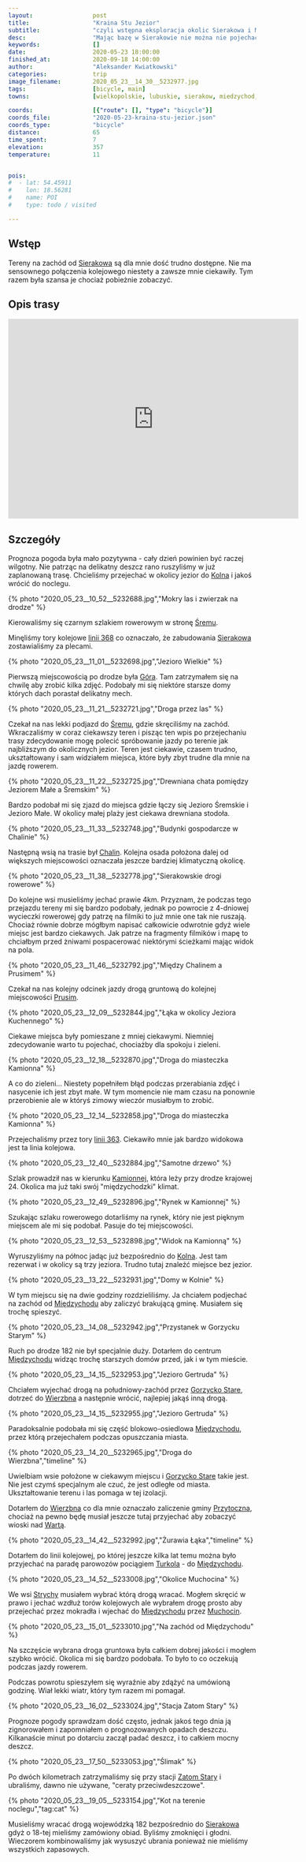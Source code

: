 ```yaml
---
layout:                 post
title:                  "Kraina Stu Jezior"
subtitle:               "czyli wstępna eksploracja okolic Sierakowa i Międzychodu"
desc:                   "Mając bazę w Sierakowie nie można nie pojechać na wschód aby odkrywać ogrom lokalnych zakamarków. Tego dnia poznaliśmy istotę tego regionu."
keywords:               []
date:                   2020-05-23 18:00:00
finished_at:            2020-09-18 14:00:00
author:                 "Aleksander Kwiatkowski"
categories:             trip
image_filename:         2020_05_23__14_30__5232977.jpg
tags:                   [bicycle, main]
towns:                  [wielkopolskie, lubuskie, sierakow, miedzychod, przytoczna]

coords:                 [{"route": [], "type": "bicycle"}]
coords_file:            "2020-05-23-kraina-stu-jezior.json"
coords_type:            "bicycle"
distance:               65
time_spent:             7
elevation:              357
temperature:            11


pois:
#  - lat: 54.45911
#    lon: 18.56281
#    name: POI
#    type: todo / visited

---
```


[wiki-linia-363]: https://pl.wikipedia.org/wiki/Linia_kolejowa_nr_363
[wiki-linia-368]: https://pl.wikipedia.org/wiki/Linia_kolejowa_nr_368
[wiki-kolno]: https://pl.wikipedia.org/wiki/Kolno_(powiat_mi%C4%99dzychodzki)
[wiki-srem-sierakow]: https://pl.wikipedia.org/wiki/%C5%9Arem_(Przemy%C5%9Bl)
[wiki-sierakow]: https://pl.wikipedia.org/wiki/Sierak%C3%B3w
[wiki-gora-sierakow]: https://pl.wikipedia.org/wiki/G%C3%B3ra_(wie%C5%9B_w_powiecie_mi%C4%99dzychodzkim)
[wiki-chalin]: https://pl.wikipedia.org/wiki/Chalin_(wojew%C3%B3dztwo_wielkopolskie)
[wiki-prusim]: https://pl.wikipedia.org/wiki/Prusim_(wojew%C3%B3dztwo_wielkopolskie)
[wiki-kamionna]: https://pl.wikipedia.org/wiki/Kamionna_(wojew%C3%B3dztwo_wielkopolskie)
[wiki-miedzychod]: https://pl.wikipedia.org/wiki/Mi%C4%99dzych%C3%B3d
[wiki-gorzycko-stare]: https://pl.wikipedia.org/wiki/Gorzycko_Stare
[wiki-wierzbno]: https://pl.wikipedia.org/wiki/Wierzbno_(wojew%C3%B3dztwo_lubuskie)
[wiki-przytoczna-gmina]: https://pl.wikipedia.org/wiki/Przytoczna_(gmina)
[wiki-warta]: https://pl.wikipedia.org/wiki/Warta
[wiki-strychy]: https://pl.wikipedia.org/wiki/Strychy
[wiki-muchocin]: https://pl.wikipedia.org/wiki/Muchocin
[wiki-zatom-stary]: https://pl.wikipedia.org/wiki/Zatom_Stary

[turkol]: http://www.turkol.pl/


## Wstęp

Tereny na zachód od [Sierakowa][wiki-sierakow] są dla mnie dość trudno dostępne.
Nie ma sensownego połączenia kolejowego niestety a zawsze mnie ciekawiły.
Tym razem była szansa je chociaż pobieżnie zobaczyć.

## Opis trasy

<iframe height='405' width='590' frameborder='0' allowtransparency='true' scrolling='no' src='https://www.strava.com/activities/3505359602/embed/96611eade2df8b683f9b92b70538a645d168a595'></iframe>

## Szczegóły

Prognoza pogoda była mało pozytywna - cały dzień powinien być raczej wilgotny. Nie
patrząc na delikatny deszcz rano ruszyliśmy w już zaplanowaną
trasę. Chcieliśmy przejechać w okolicy jezior do [Kolna][wiki-kolno]
i jakoś wrócić do noclegu.

{% photo "2020_05_23__10_52__5232688.jpg","Mokry las i zwierzak na drodze" %}

Kierowaliśmy się czarnym szlakiem rowerowym w stronę [Śremu][wiki-srem-sierakow].

Minęliśmy tory kolejowe [linii 368][wiki-linia-368] co oznaczało, że zabudowania
[Sierakowa][wiki-sierakow] zostawialiśmy za plecami.

{% photo "2020_05_23__11_01__5232698.jpg","Jezioro Wielkie" %}

Pierwszą miejscowością po drodze była [Góra][wiki-gora-sierakow]. Tam zatrzymałem się
na chwilę aby zrobić kilka zdjęć. Podobały mi się niektóre starsze domy których
dach porastał delikatny mech.

{% photo "2020_05_23__11_21__5232721.jpg","Droga przez las" %}

Czekał na nas lekki podjazd do [Śremu][wiki-srem-sierakow], gdzie skręciliśmy na
zachód. Wkraczaliśmy w coraz ciekawszy teren i pisząc ten wpis po przejechaniu
trasy zdecydowanie mogę polecić spróbowanie jazdy po terenie jak najbliższym
do okolicznych jezior. Teren jest ciekawie, czasem trudno, ukształtowany i
sam widziałem miejsca, które były zbyt trudne dla mnie na jazdę rowerem.

{% photo "2020_05_23__11_22__5232725.jpg","Drewniana chata pomiędzy Jeziorem Małe a Śremskim" %}

Bardzo podobał mi się zjazd do miejsca gdzie łączy się Jezioro Śremskie i Jezioro
Małe. W okolicy małej plaży jest ciekawa drewniana stodoła.

{% photo "2020_05_23__11_33__5232748.jpg","Budynki gospodarcze w Chalinie" %}

Następną wsią na trasie był [Chalin][wiki-chalin]. Kolejna osada położona dalej od
większych miejscowości oznaczała jeszcze bardziej klimatyczną okolicę.

{% photo "2020_05_23__11_38__5232778.jpg","Sierakowskie drogi rowerowe" %}

Do kolejne wsi musieliśmy jechać prawie 4km. Przyznam, że podczas tego przejazdu
tereny mi się bardzo podobały, jednak po powrocie z 4-dniowej wycieczki
rowerowej gdy patrzę na filmiki to już mnie one tak nie ruszają. Chociaż równie dobrze
mógłbym napisać całkowicie odwrotnie gdyż wiele miejsc jest bardzo ciekawych.
Jak patrze na fragmenty filmików i mapę to chciałbym przed żniwami pospacerować
niektórymi ścieżkami mając widok na pola.

{% photo "2020_05_23__11_46__5232792.jpg","Między Chalinem a Prusimem" %}

Czekał na nas kolejny odcinek jazdy drogą gruntową do kolejnej miejscowości
[Prusim][wiki-prusim].

{% photo "2020_05_23__12_09__5232844.jpg","Łąka w okolicy Jeziora Kuchennego" %}

Ciekawe miejsca były pomieszane z mniej ciekawymi. Niemniej zdecydowanie warto
tu pojechać, chociażby dla spokoju i zieleni.

{% photo "2020_05_23__12_18__5232870.jpg","Droga do miasteczka Kamionna" %}

A co do zieleni... Niestety popełniłem błąd podczas przerabiania zdjęć i
nasycenie ich jest zbyt małe. W tym momencie nie mam czasu na ponownie przerobienie
ale w któryś zimowy wieczór musiałbym to zrobić.

{% photo "2020_05_23__12_14__5232858.jpg","Droga do miasteczka Kamionna" %}

Przejechaliśmy przez tory [linii 363][wiki-linia-363]. Ciekawiło mnie
jak bardzo widokowa jest ta linia kolejowa.

{% photo "2020_05_23__12_40__5232884.jpg","Samotne drzewo" %}

Szlak prowadził nas w kierunku [Kamionnej][wiki-kamionna], która leży przy
drodze krajowej 24. Okolica ma już taki swój "międzychodzki" klimat.

{% photo "2020_05_23__12_49__5232896.jpg","Rynek w Kamionnej" %}

Szukając szlaku rowerowego dotarliśmy na rynek, który nie jest pięknym miejscem
ale mi się podobał. Pasuje do tej miejscowości.

{% photo "2020_05_23__12_53__5232898.jpg","Widok na Kamionną" %}

Wyruszyliśmy na północ jadąc już bezpośrednio do [Kolna][wiki-kolno]. Jest tam rezerwat
i w okolicy są trzy jeziora. Trudno tutaj znaleźć miejsce bez jezior.

{% photo "2020_05_23__13_22__5232931.jpg","Domy w Kolnie" %}

W tym miejscu się na dwie godziny rozdzieliliśmy. Ja chciałem podjechać na
zachód od [Międzychodu][wiki-miedzychod] aby zaliczyć brakującą gminę.
Musiałem się trochę spieszyć.

{% photo "2020_05_23__14_08__5232942.jpg","Przystanek w Gorzycku Starym" %}

Ruch po drodze 182 nie był specjalnie duży. Dotarłem do centrum
[Międzychodu][wiki-miedzychod] widząc trochę starszych domów przed, jak i w
tym mieście.

{% photo "2020_05_23__14_15__5232953.jpg","Jezioro Gertruda" %}

Chciałem wyjechać drogą na południowy-zachód przez [Gorzycko Stare][wiki-gorzycko-stare],
dotrzeć do [Wierzbna][wiki-wierzbno] a następnie wrócić, najlepiej jakąś
inną drogą.

{% photo "2020_05_23__14_15__5232955.jpg","Jezioro Gertruda" %}

Paradoksalnie podobała mi się część blokowo-osiedlowa [Międzychodu][wiki-miedzychod],
przez którą przejechałem podczas opuszczania miasta.

{% photo "2020_05_23__14_20__5232965.jpg","Droga do Wierzbna","timeline" %}

Uwielbiam wsie położone w ciekawym miejscu i [Gorzycko Stare][wiki-gorzycko-stare]
takie jest. Nie jest czymś specjalnym ale czuć, że jest odległe od miasta.
Ukształtowanie terenu i las pomaga w tej izolacji.

Dotarłem do [Wierzbna][wiki-wierzbno] co dla mnie oznaczało zaliczenie gminy
[Przytoczna][wiki-przytoczna-gmina], chociaż na pewno będę musiał jeszcze
tutaj przyjechać aby zobaczyć wioski nad [Wartą][wiki-warta].

{% photo "2020_05_23__14_42__5232992.jpg","Żurawia Łąka","timeline" %}

Dotarłem do linii kolejowej, po której jeszcze kilka lat temu można było
przyjechać na paradę parowozów pociągiem [Turkola][turkol] - do
[Międzychodu][wiki-miedzychod].

{% photo "2020_05_23__14_52__5233008.jpg","Okolice Muchocina" %}

We wsi [Strychy][wiki-strychy] musiałem wybrać którą drogą wracać.
Mogłem skręcić w prawo i jechać wzdłuż torów kolejowych ale wybrałem drogę
prosto aby przejechać przez mokradła i wjechać
do [Międzychodu][wiki-miedzychod] przez [Muchocin][wiki-muchocin].

{% photo "2020_05_23__15_01__5233010.jpg","Na zachód od Międzychodu" %}

Na szczęście wybrana droga gruntowa była całkiem dobrej jakości i mogłem
szybko wrócić. Okolica mi się bardzo podobała. To było to co oczekują
podczas jazdy rowerem.

Podczas powrotu spieszyłem się wyraźnie aby zdążyć na umówioną godzinę.
Wiał lekki wiatr, który tym razem mi pomagał.

{% photo "2020_05_23__16_02__5233024.jpg","Stacja Zatom Stary" %}

Prognoze pogody sprawdzam dość często, jednak jakoś tego dnia ją zignorowałem i
zapomniałem o prognozowanych opadach deszczu. Kilkanaście minut po dotarciu zaczął padać
deszcz, i to całkiem mocny deszcz.

{% photo "2020_05_23__17_50__5233053.jpg","Ślimak" %}

Po dwóch kilometrach zatrzymaliśmy się przy stacji [Zatom Stary][wiki-zatom-stary]
i ubraliśmy, dawno nie używane, "ceraty przeciwdeszczowe".

{% photo "2020_05_23__19_05__5233154.jpg","Kot na terenie noclegu","tag:cat" %}

Musieliśmy wracać drogą wojewódzką 182 bezpośrednio do [Sierakowa][wiki-sierakow]
gdyż o 18-tej mieliśmy zamówiony obiad. Byliśmy zmoknięci i głodni.
Wieczorem kombinowaliśmy jak wysuszyć ubrania ponieważ nie mieliśmy wszystkich
zapasowych.
